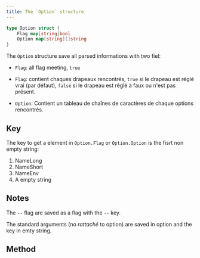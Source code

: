 ```yaml
---
title: The `Option` structure
---
```


```go
type Option struct {
	Flag map[string]bool
	Option map[string][]string
}
```

The `Option` structure save all parsed informations with two fiel:
- `Flag`: all flag meeting, `true`

- `Flag`: contient chaques drapeaux rencontrés, `true` si le drapeau est réglé vrai (par défaut), `false` si le drapeau est réglé à faux ou n'est pas présent.
- `Option`: Contient un tableau de chaînes de caractères de chaque options rencontrés.

## Key
The key to get a element in `Option.Flag` or `Option.Option` is the fisrt non empty string:
1. NameLong
2. NameShort
3. NameEnv
4. A empty string

## Notes

The `--` flag are saved as a flag with the `--` key.

The standard arguments (no *rattaché* to option) are saved in option and the key in emty string.


## Method
